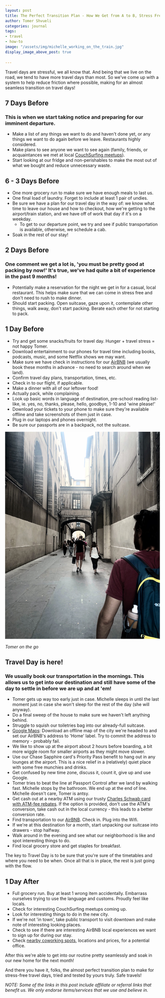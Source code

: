 ```yaml
---
layout: post
title: The Perfect Transition Plan - How We Get from A to B, Stress Free
author: Tomer Shvueli
categories: journal
tags:
- travel
- how-to
image: "/assets/img/michelle_working_on_the_train.jpg"
display_image_above_post: true

---
```

Travel days are stressful, we all know that. And being that we live on the road, we tend to have more travel days than most. So we've come up with a system to help reduce friction where possible, making for an almost seamless transition on travel days!

## 7 Days Before

### This is when we start taking notice and preparing for our imminent departure.

* Make a list of any things we want to do and haven't done yet, or any things we want to do again before we leave. Restaurants highly considered.
* Make plans to see anyone we want to see again (family, friends, or acquaintances we met at local [CouchSurfing meetups](https://www.couchsurfing.com/events "CouchSurfing")).
* Start looking at our fridge and non-perishables to make the most out of what we bought and reduce unnecessary waste.

## 6 - 3 Days Before

* One more grocery run to make sure we have enough meals to last us.
* One final load of laundry. Forget to include at least 1 pair of undies.
* Be sure we have a plan for our travel day in the way of: we know what time to leave our house and how to checkout, how we're getting to the airport/train station, and we have off of work that day if it's on a weekday.
  * To get to our departure point, we try and see if public transportation is available, otherwise, we schedule a cab.
* Soak in the rest of our stay!

## 2 Days Before

### One comment we get a lot is, 'you must be pretty good at packing by now!' It's true, we've had quite a bit of experience in the past 9 months!

* Potentially make a reservation for the night we get in for a casual, local restaurant. This helps make sure that we can come in stress free and don't need to rush to make dinner.
* Should start packing. Open suitcase, gaze upon it, contemplate other things, walk away, don't start packing. Berate each other for not starting to pack.

## 1 Day Before

* Try and get some snacks/fruits for travel day. Hunger + travel stress = not happy Tomer.
* Download entertainment to our phones for travel time including books, podcasts, music, and some Netflix shows we may want.
* Make sure we have check in instructions for our [AirBNB](https://www.airbnb.co.uk/c/tshvueli?currency=USD) (we usually book these months in advance - no need to search around when we land).
* Confirm travel day plans, transportation, times, etc.
* Check in to our flight, if applicable.
* Make a dinner with all of our leftover food!
* Actually pack, while complaining.
* Look up basic words in language of destination, pre-school reading list-like, ie. yes, no, thanks, please, hello, goodbye, 1-10 and 'wine please!'
* Download your tickets to your phone to make sure they're available offline and take screenshots of them just in case. 
* Plug in our laptops and phones overnight.
* Be sure our passports are in a backpack, not the suitcase.

![Tomer On the Go](/assets/img/tomer_travel_day.jpg "Tomer On the Go")

_Tomer on the go_

## Travel Day is here!

### We usually book our transportation in the mornings. This allows us to get into our destination and still have some of the day to settle in before we are up and at 'em!

* Tomer gets up way too early just in case. Michelle sleeps in until the last moment just in case she won't sleep for the rest of the day (she will anyway).
* Do a final sweep of the house to make sure we haven't left anything behind.
* Struggle to squish our toiletries bag into our already-full suitcase.
* [Google Maps](https://maps.google.com "Google Maps"): Download an offline map of the city we're headed to and set our AirBNB's address to 'Home' label. Try to commit the address to memory - probably fail.
* We like to show up at the airport about 2 hours before boarding, a bit more wiggle room for smaller airports as they might move slower.
* Use our Chase Sapphire card's Priority Pass benefit to hang out in any lounges at the airport. This is a nice relief in a (relatively) quiet place with some free munchies and drinks.
* Get confused by new time zone, discuss it, count it, give up and use Google.
* Tomer tries to beat the line at Passport Control after we land by walking fast. Michelle stops by the bathroom. We end up at the end of line. Michelle doesn't care, Tomer is antsy.
* Get cash out at a nearby ATM using our trusty [Charles Schwab card with ATM-fee rebates](https://www.schwab.com/public/schwab/nn/refer-prospect.html?refrid=REFER6TNWV7HU). If the option is provided, don't use the ATM's conversion, take cash out in the local currency - this leads to a better conversion rate.
* Find transportation to our [AirBNB](https://www.airbnb.co.uk/c/tshvueli?currency=USD). Check in. Plug into the Wifi.
* If we're at this destination for a month, start unpacking our suitcase into drawers - stop halfway.
* Walk around in the evening and see what our neighborhood is like and spot interesting things to do.
* Find local grocery store and get staples for breakfast.

The key to Travel Day is to be sure that you're sure of the timetables and where you need to be when. Once all that is in place, the rest is just going with the flow. 

## 1 Day After

* Full grocery run. Buy at least 1 wrong item accidentally. Embarrass ourselves trying to use the language and customs. Proudly feel like locals.
* Check for interesting CouchSurfing meetups coming up.
* Look for interesting things to do in the new city.
* If we're not 'in town', take public transport to visit downtown and make note of interesting looking places.
* Check to see if there are interesting AirBNB local experiences we want to sign up for during our stay.
* Check [nearby coworking spots](https://www.coworker.com/ "Coworker"), locations and prices, for a potential office.

After this we're able to get into our routine pretty seamlessly and soak in our new home for the next month!

And there you have it, folks, the almost perfect transition plan to make for stress-free travel days, tried and tested by yours truly. Safe travels!

_NOTE: Some of the links in this post include affiliate or referral links that benefit us. We only endorse items/services that we use and believe in._ 
